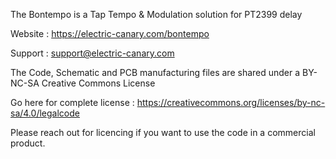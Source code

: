 The Bontempo is a Tap Tempo & Modulation solution for PT2399 delay

Website : https://electric-canary.com/bontempo

Support : support@electric-canary.com

The Code, Schematic and PCB manufacturing files are shared under a BY-NC-SA Creative Commons License

Go here for complete license : https://creativecommons.org/licenses/by-nc-sa/4.0/legalcode

Please reach out for licencing if you want to use the code in a commercial product. 
